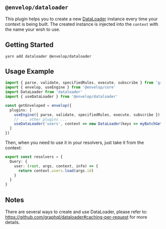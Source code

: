 ## `@envelop/dataloader`

This plugin helps you to create a new [DataLoader](https://github.com/graphql/dataloader) instance every time your context is being built. The created instance is injected into the `context` with the name your wish to use.

## Getting Started

```
yarn add dataloader @envelop/dataloader
```

## Usage Example

```ts
import { parse, validate, specifiedRules, execute, subscribe } from 'graphql'
import { envelop, useEngine } from '@envelop/core'
import DataLoader from 'dataloader'
import { useDataLoader } from '@envelop/dataloader'

const getEnveloped = envelop({
  plugins: [
    useEngine({ parse, validate, specifiedRules, execute, subscribe }),
    // ... other plugins ...
    useDataLoader('users', context => new DataLoader(keys => myBatchGetUsers(keys)))
  ]
})
```

Then, when you need to use it in your resolvers, just take it from the context:

```ts
export const resolvers = {
  Query: {
    user: (root, args, context, info) => {
      return context.users.load(args.id)
    }
  }
}
```

## Notes

There are several ways to create and use DataLoader, please refer to: https://github.com/graphql/dataloader#caching-per-request for more details.
